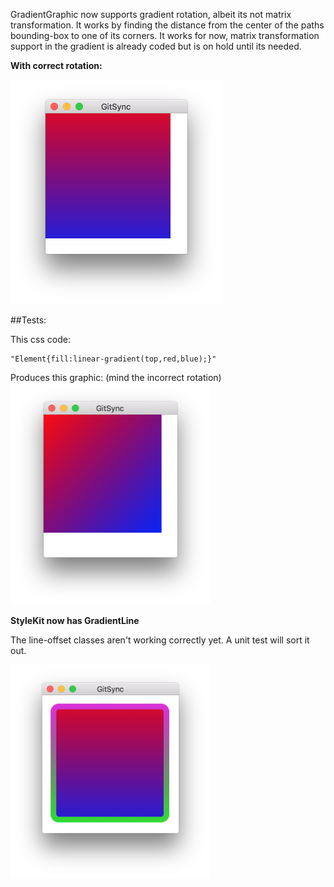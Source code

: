 GradientGraphic now supports gradient rotation, albeit its not matrix transformation.<!--more-->  It works by finding the distance from the center of the paths bounding-box to one of its corners. It works for now, matrix transformation support in the gradient is already coded but is on hold until its needed.

**With correct rotation:**

<img width="339" alt="img" src="https://raw.githubusercontent.com/stylekit/img/master/Screen Shot 2015-11-17 at 12.20.06.png">

##Tests:

This css code: 
```
"Element{fill:linear-gradient(top,red,blue);}"
```
Produces this graphic: (mind the incorrect rotation)
<img width="320" alt="img" src="https://raw.githubusercontent.com/stylekit/img/master/Screen Shot 2015-11-16 at 14.46.01.png">


**StyleKit now has GradientLine**

The line-offset classes aren't working correctly yet. A unit test will sort it out. <!--more-->    

<img width="320" alt="img" src="https://raw.githubusercontent.com/stylekit/img/master/Screen Shot 2015-11-19 at 09.10.25.png">